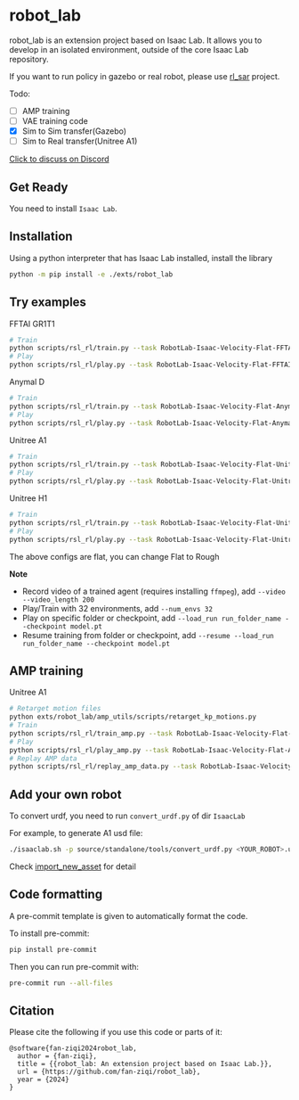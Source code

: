 # robot_lab

robot_lab is an extension project based on Isaac Lab. It allows you to develop in an isolated environment, outside of the core Isaac Lab repository.

If you want to run policy in gazebo or real robot, please use [rl_sar](https://github.com/fan-ziqi/rl_sar) project.

Todo:

- [ ] AMP training
- [ ] VAE training code
- [x] Sim to Sim transfer(Gazebo)
- [ ] Sim to Real transfer(Unitree A1)

[Click to discuss on Discord](https://discord.gg/vmVjkhVugU)

## Get Ready

You need to install `Isaac Lab`.

## Installation

Using a python interpreter that has Isaac Lab installed, install the library

```bash
python -m pip install -e ./exts/robot_lab
```

## Try examples

FFTAI GR1T1

```bash
# Train
python scripts/rsl_rl/train.py --task RobotLab-Isaac-Velocity-Flat-FFTAI-GR1T1-v0 --headless
# Play
python scripts/rsl_rl/play.py --task RobotLab-Isaac-Velocity-Flat-FFTAI-GR1T1-v0
```

Anymal D

```bash
# Train
python scripts/rsl_rl/train.py --task RobotLab-Isaac-Velocity-Flat-Anymal-D-v0 --headless
# Play
python scripts/rsl_rl/play.py --task RobotLab-Isaac-Velocity-Flat-Anymal-D-v0
```

Unitree A1

```bash
# Train
python scripts/rsl_rl/train.py --task RobotLab-Isaac-Velocity-Flat-Unitree-A1-v0 --headless
# Play
python scripts/rsl_rl/play.py --task RobotLab-Isaac-Velocity-Flat-Unitree-A1-v0
```

Unitree H1

```bash
# Train
python scripts/rsl_rl/train.py --task RobotLab-Isaac-Velocity-Flat-Unitree-H1-v0 --headless
# Play
python scripts/rsl_rl/play.py --task RobotLab-Isaac-Velocity-Flat-Unitree-H1-v0
```

The above configs are flat, you can change Flat to Rough

**Note**

* Record video of a trained agent (requires installing `ffmpeg`), add `--video --video_length 200`
* Play/Train with 32 environments, add `--num_envs 32`
* Play on specific folder or checkpoint, add `--load_run run_folder_name --checkpoint model.pt`
* Resume training from folder or checkpoint, add `--resume --load_run run_folder_name --checkpoint model.pt`

## AMP training

Unitree A1

```bash
# Retarget motion files
python exts/robot_lab/amp_utils/scripts/retarget_kp_motions.py
# Train
python scripts/rsl_rl/train_amp.py --task RobotLab-Isaac-Velocity-Flat-Amp-Unitree-A1-v0 --headless
# Play
python scripts/rsl_rl/play_amp.py --task RobotLab-Isaac-Velocity-Flat-Amp-Unitree-A1-v0
# Replay AMP data
python scripts/rsl_rl/replay_amp_data.py --task RobotLab-Isaac-Velocity-Flat-Amp-Unitree-A1-v0
```

## Add your own robot

To convert urdf, you need to run `convert_urdf.py` of dir `IsaacLab`

For example, to generate A1 usd file:

```bash
./isaaclab.sh -p source/standalone/tools/convert_urdf.py <YOUR_ROBOT>.urdf source/extensions/omni.isaac.lab_assets/data/Robots/<YOUR_ROBOT>/<YOUR_ROBOT>.usd --merge-join
```

Check [import_new_asset](https://docs.robotsfan.com/isaaclab/source/how-to/import_new_asset.html) for detail

## Code formatting

A pre-commit template is given to automatically format the code.

To install pre-commit:

```bash
pip install pre-commit
```

Then you can run pre-commit with:

```bash
pre-commit run --all-files
```

## Citation

Please cite the following if you use this code or parts of it:

```
@software{fan-ziqi2024robot_lab,
  author = {fan-ziqi},
  title = {{robot_lab: An extension project based on Isaac Lab.}},
  url = {https://github.com/fan-ziqi/robot_lab},
  year = {2024}
}
```
